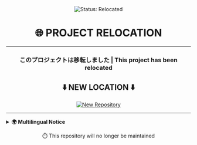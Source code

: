 <div align="center">
  <img src="https://img.shields.io/badge/STATUS-RELOCATED-red?style=for-the-badge" alt="Status: Relocated"/>
  <h1>🌐 PROJECT RELOCATION</h1>
</div>

<hr>

<div align="center">
  <h3>このプロジェクトは移転しました | This project has been relocated</h3>
  <h2>⬇️ NEW LOCATION ⬇️</h2>
  <a href="https://github.com/new-sankaku/manga-editor-desu">
    <img src="https://img.shields.io/badge/GitHub-new--sankaku%2Fmanga--editor--desu-brightgreen?style=for-the-badge&logo=github" alt="New Repository"/>
  </a>
</div>

<hr>

<details>
  <summary><b>🌍 Multilingual Notice</b></summary>
  <br>
  
  <table>
    <tr>
      <td width="80"><img src="https://flagicons.lipis.dev/flags/4x3/jp.svg" width="30" alt="日本語"/></td>
      <td><b>日本語</b></td>
      <td>移転しました。新しい移転先は以下です。</td>
    </tr>
    <tr>
      <td><img src="https://flagicons.lipis.dev/flags/4x3/gb.svg" width="30" alt="English"/></td>
      <td><b>English</b></td>
      <td>We have relocated. Our new location is as follows.</td>
    </tr>
    <tr>
      <td><img src="https://flagicons.lipis.dev/flags/4x3/kr.svg" width="30" alt="한국어"/></td>
      <td><b>한국어</b></td>
      <td>이전했습니다. 새로운 위치는 다음과 같습니다.</td>
    </tr>
    <tr>
      <td><img src="https://flagicons.lipis.dev/flags/4x3/fr.svg" width="30" alt="Français"/></td>
      <td><b>Français</b></td>
      <td>Nous avons déménagé. Notre nouvelle adresse est la suivante.</td>
    </tr>
    <tr>
      <td><img src="https://flagicons.lipis.dev/flags/4x3/cn.svg" width="30" alt="中文"/></td>
      <td><b>中文</b></td>
      <td>我们已搬迁。新地址如下。</td>
    </tr>
    <tr>
      <td><img src="https://flagicons.lipis.dev/flags/4x3/ru.svg" width="30" alt="Русский"/></td>
      <td><b>Русский</b></td>
      <td>Мы переехали. Наш новый адрес:</td>
    </tr>
    <tr>
      <td><img src="https://flagicons.lipis.dev/flags/4x3/es.svg" width="30" alt="Español"/></td>
      <td><b>Español</b></td>
      <td>Nos hemos mudado. Nuestra nueva ubicación es la siguiente.</td>
    </tr>
    <tr>
      <td><img src="https://flagicons.lipis.dev/flags/4x3/pt.svg" width="30" alt="Português"/></td>
      <td><b>Português</b></td>
      <td>Nós nos mudamos. Nossa nova localização é a seguinte.</td>
    </tr>
    <tr>
      <td><img src="https://flagicons.lipis.dev/flags/4x3/th.svg" width="30" alt="ไทย"/></td>
      <td><b>ไทย</b></td>
      <td>เราได้ย้ายที่ตั้งแล้ว ที่อยู่ใหม่ของเราคือ</td>
    </tr>
    <tr>
      <td><img src="https://flagicons.lipis.dev/flags/4x3/de.svg" width="30" alt="Deutsch"/></td>
      <td><b>Deutsch</b></td>
      <td>Wir sind umgezogen. Unsere neue Adresse lautet wie folgt.</td>
    </tr>
  </table>
</details>

<div align="center">
  <p>⏱️ This repository will no longer be maintained</p>
</div>
